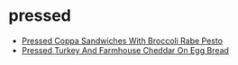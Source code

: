 # pressed

 * [Pressed Coppa Sandwiches With Broccoli Rabe Pesto](index/p/pressed-coppa-sandwiches-with-broccoli-rabe-pesto-51154940.json)
 * [Pressed Turkey And Farmhouse Cheddar On Egg Bread](index/p/pressed-turkey-and-farmhouse-cheddar-on-egg-bread-239167.json)
